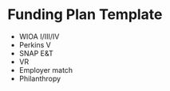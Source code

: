 # Funding Plan Template

- WIOA I/III/IV
- Perkins V
- SNAP E&T
- VR
- Employer match
- Philanthropy
